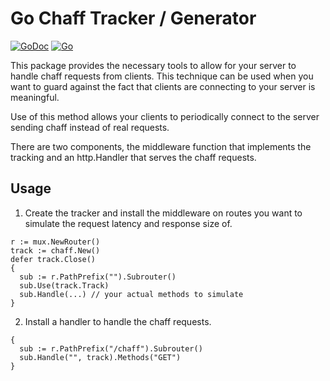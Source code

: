 # Go Chaff Tracker / Generator

[![GoDoc](https://img.shields.io/badge/go-documentation-blue.svg?style=flat-square)](https://pkg.go.dev/github.com/mikehelmick/go-chaff)
[![Go](https://github.com/mikehelmick/go-chaff/actions?query=workflow%3AGo)](https://github.com/mikehelmick/go-chaff/workflows/Go/badge.svg?event=push)

This package provides the necessary tools to allow for your server to handle
chaff requests from clients. This technique can be used when you want to guard
against the fact that clients are connecting to your server is meaningful.

Use of this method allows your clients to periodically connect to the server
sending chaff instead of real requests.

There are two components, the middleware function that implements the tracking
and an http.Handler that serves the chaff requests.

## Usage

1. Create the tracker and install the middleware on routes you want to
   simulate the request latency and response size of.

```golang
r := mux.NewRouter()
track := chaff.New()
defer track.Close()
{
  sub := r.PathPrefix("").Subrouter()
  sub.Use(track.Track)
  sub.Handle(...) // your actual methods to simulate
}
```

2. Install a handler to handle the chaff requests.

```golang
{
  sub := r.PathPrefix("/chaff").Subrouter()
  sub.Handle("", track).Methods("GET")
}
```
